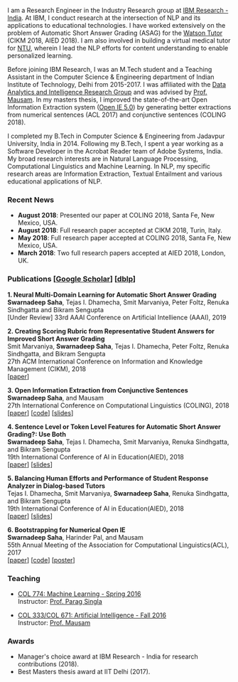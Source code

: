 I am a Research Engineer in the Industry Research group at [IBM Research - India](https://www.research.ibm.com/labs/india/). At IBM, I conduct research at the intersection of NLP and its applications to educational technologies. I have worked extensively on the problem of Automatic Short Answer Grading (ASAG) for the [Watson Tutor](https://www.ibm.com/watson/education/pearson) (CIKM 2018, AIED 2018). I am also involved in building a virtual medical tutor for [NTU](http://www.lkcmedicine.ntu.edu.sg/Pages/Home.aspx), wherein I lead the NLP efforts for content understanding to enable personalized learning.

Before joining IBM Research, I was an M.Tech student and a Teaching Assistant in the Computer Science & Engineering department of Indian Institute of Technology, Delhi from 2015-2017. I was affiliated with the [Data Analytics and Intelligence Research Group](https://www.cse.iitd.ac.in/dair/) and was advised by [Prof. Mausam](http://www.cse.iitd.ac.in/~mausam/). In my masters thesis, I improved the state-of-the-art Open Information Extraction system ([Open IE 5.0](https://github.com/dair-iitd/OpenIE-standalone)) by generating better extractions from numerical sentences (ACL 2017) and conjunctive sentences (COLING 2018).

I completed my B.Tech in Computer Science & Engineering from Jadavpur University, India in 2014. Following my B.Tech, I spent a year working as a Software Developer in the Acrobat Reader team of Adobe Systems, India. My broad research interests are in Natural Language Processing, Computational Linguistics and Machine Learning. In NLP, my specific research areas are Information Extraction, Textual Entailment and various educational applications of NLP.

### Recent News

* **August 2018**: Presented our paper at COLING 2018, Santa Fe, New Mexico, USA.  
* **August 2018**: Full research paper accepted at CIKM 2018, Turin, Italy.  
* **May 2018**: Full research paper accepted at COLING 2018, Santa Fe, New Mexico, USA.  
* **March 2018**: Two full research papers accepted at AIED 2018, London, UK.

### Publications [[Google Scholar](https://scholar.google.co.in/citations?user=sY5SyBgAAAAJ&hl=en)] [[dblp](https://dblp.uni-trier.de/pers/hd/s/Saha:Swarnadeep)]

**1. Neural Multi-Domain Learning for Automatic Short Answer Grading**  
**Swarnadeep Saha**, Tejas I. Dhamecha, Smit Marvaniya, Peter Foltz, Renuka Sindhgatta and Bikram Sengupta  
[Under Review] 33rd AAAI Conference on Artificial Intellience (AAAI), 2019

**2. Creating Scoring Rubric from Representative Student Answers for Improved Short Answer Grading**  
Smit Marvaniya, **Swarnadeep Saha**, Tejas I. Dhamecha, Peter Foltz, Renuka Sindhgatta, and Bikram Sengupta  
27th ACM International Conference on Information and Knowledge Management (CIKM), 2018  
[[paper](https://swarnahub.github.io/papers/CIKM18.pdf)]

**3. Open Information Extraction from Conjunctive Sentences**  
**Swarnadeep Saha**, and Mausam  
27th International Conference on Computational Linguistics (COLING), 2018  
[[paper](https://swarnahub.github.io/papers/COLING18.pdf)] [[code](https://github.com/dair-iitd/OpenIE-standalone)] [[slides](https://swarnahub.github.io/papers/COLING18Slides.pptx)]

**4. Sentence Level or Token Level Features for Automatic Short Answer Grading?: Use Both**  
**Swarnadeep Saha**, Tejas I. Dhamecha, Smit Marvaniya, Renuka Sindhgatta, and Bikram Sengupta  
19th International Conference of AI in Education(AIED), 2018  
[[paper](https://swarnahub.github.io/papers/AIED18a.pdf)] [[slides](https://swarnahub.github.io/papers/AIED18aSlides.pptx)]

**5. Balancing Human Efforts and Performance of Student Response Analyzer in Dialog-based Tutors**  
Tejas I. Dhamecha, Smit Marvaniya, **Swarnadeep Saha**, Renuka Sindhgatta, and Bikram Sengupta  
19th International Conference of AI in Education(AIED), 2018  
[[paper](https://swarnahub.github.io/papers/AIED18b.pdf)] [[slides](https://swarnahub.github.io/papers/AIED18bSlides.pptx)]

**6. Bootstrapping for Numerical Open IE**  
**Swarnadeep Saha**, Harinder Pal, and Mausam  
55th Annual Meeting of the Association for Computational Linguistics(ACL), 2017  
[[paper](https://swarnahub.github.io/papers/ACL17.pdf)] [[code](https://github.com/dair-iitd/OpenIE-standalone)] [[poster](https://swarnahub.github.io/papers/ACL17Poster.pdf)]

### Teaching

* [COL 774: Machine Learning - Spring 2016](http://www.cse.iitd.ac.in/~parags/teaching/2017/sp17/col774/)  
Instructor: [Prof. Parag Singla](http://www.cse.iitd.ac.in/~parags/teaching.html)

* [COL 333/COL 671: Artificial Intelligence - Fall 2016](http://www.cse.iitd.ac.in/~mausam/courses/col333/autumn2016/)  
Instructor: [Prof. Mausam](http://www.cse.iitd.ac.in/~mausam/)

### Awards

* Manager's choice award at IBM Research - India for research contributions (2018).
* Best Masters thesis award at IIT Delhi (2017).
